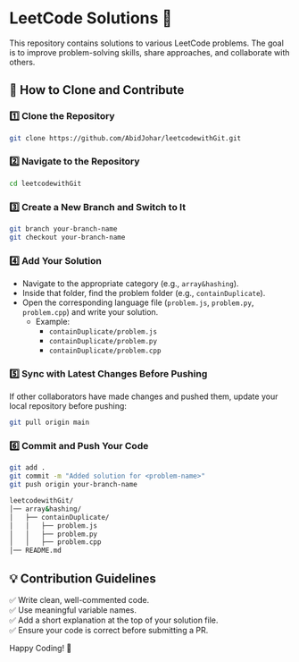 # LeetCode Solutions 🚀

This repository contains solutions to various LeetCode problems. The goal is to improve problem-solving skills, share approaches, and collaborate with others.

## 📌 How to Clone and Contribute

### 1️⃣ Clone the Repository  
```sh
git clone https://github.com/AbidJohar/leetcodewithGit.git
```

### 2️⃣ Navigate to the Repository  
```sh
cd leetcodewithGit
```

### 3️⃣ Create a New Branch and Switch to It  
```sh
git branch your-branch-name
git checkout your-branch-name
```

### 4️⃣ Add Your Solution  
- Navigate to the appropriate category (e.g., `array&hashing`).  
- Inside that folder, find the problem folder (e.g., `containDuplicate`).  
- Open the corresponding language file (`problem.js`, `problem.py`, `problem.cpp`) and write your solution.  
  - Example:
    - `containDuplicate/problem.js`
    - `containDuplicate/problem.py`
    - `containDuplicate/problem.cpp`

### 5️⃣ Sync with Latest Changes Before Pushing  
If other collaborators have made changes and pushed them, update your local repository before pushing:
```sh
git pull origin main
```

### 6️⃣ Commit and Push Your Code  
```sh
git add .
git commit -m "Added solution for <problem-name>"
git push origin your-branch-name
```

```sh
leetcodewithGit/
│── array&hashing/
│   ├── containDuplicate/
│   │   ├── problem.js
│   │   ├── problem.py
│   │   ├── problem.cpp
│── README.md
```

## 💡 Contribution Guidelines  
✅ Write clean, well-commented code.  
✅ Use meaningful variable names.  
✅ Add a short explanation at the top of your solution file.  
✅ Ensure your code is correct before submitting a PR.  

Happy Coding! 🚀
